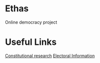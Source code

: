 # Ethas
Online democracy project

# Useful Links
[Constitutional research](https://www.constituteproject.org)
[Electoral Information](http://aceproject.org/)

